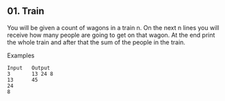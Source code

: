 ## 01. Train

You will be given a count of wagons in a train n. On the next n lines you will receive how many people are going to get on that wagon. At the end print the whole train and after that the sum of the people in the train.

Examples

```
Input	Output
3       13 24 8
13      45
24
8	
```
